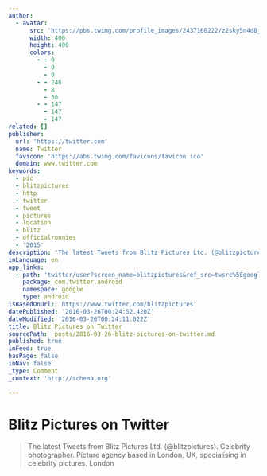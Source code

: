 ```yaml
---
author:
  - avatar:
      src: 'https://pbs.twimg.com/profile_images/2437160222/z2sky5n4d8jiapurptf7_400x400.png'
      width: 400
      height: 400
      colors:
        - - 0
          - 0
          - 0
        - - 246
          - 8
          - 50
        - - 147
          - 147
          - 147
related: []
publisher:
  url: 'https://twitter.com'
  name: Twitter
  favicon: 'https://abs.twimg.com/favicons/favicon.ico'
  domain: www.twitter.com
keywords:
  - pic
  - blitzpictures
  - http
  - twitter
  - tweet
  - pictures
  - location
  - blitz
  - officialronnies
  - '2015'
description: 'The latest Tweets from Blitz Pictures Ltd. (@blitzpictures). Celebrity photographer. Picture agency based in London, UK, specialising in celebrity pictures. London'
inLanguage: en
app_links:
  - path: 'twitter/user?screen_name=blitzpictures&ref_src=twsrc%5Egoogle%7Ctwcamp%5Eandroidseo%7Ctwgr%5Eprofile'
    package: com.twitter.android
    namespace: google
    type: android
isBasedOnUrl: 'https://www.twitter.com/blitzpictures'
datePublished: '2016-03-26T00:24:52.420Z'
dateModified: '2016-03-26T00:24:11.022Z'
title: Blitz Pictures on Twitter
sourcePath: _posts/2016-03-26-blitz-pictures-on-twitter.md
published: true
inFeed: true
hasPage: false
inNav: false
_type: Comment
_context: 'http://schema.org'

---
```

# Blitz Pictures on Twitter

> The latest Tweets from Blitz Pictures Ltd. (@blitzpictures). Celebrity photographer. Picture agency based in London, UK, specialising in celebrity pictures. London